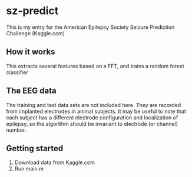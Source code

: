 # sz-predict
This is my entry for the American Epilepsy Society Seizure Prediction Challenge (Kaggle.com)

## How it works
This extracts several features based on a FFT, and trains a random forest classifier 

## The EEG data
The training and test data sets are not included here. They are recorded from implanted electrodes in animal subjects. It may be useful to note that each subject has a different electrode configuration and localization of epilepsy, so the algorithm should be invariant to electrode (or channel) number.

## Getting started
1. Download data from Kaggle.com
2. Run main.m
